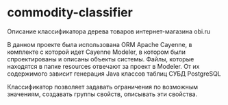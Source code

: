 # commodity-classifier
Описание классификатора дерева товаров интернет-магазина obi.ru 

В данном проекте была использована ORM Apache Cayenne, в комплекте с которой идет Cayenne Modeler, в котором были спроектированы и описаны объекты системы.
Файлы, которые находятся в папке resources отвечают за проект в Modeler. От их содержимого зависит генерация Java классов таблиц СУБД PostgreSQL 

Классификатор позволяет задавать ограничения по возможным значениям, создавать группы свойств, описывать эти свойства.


<br>
